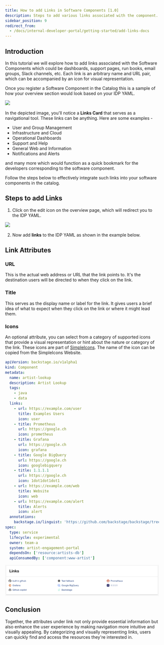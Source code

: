 ```yaml
---
title: How to add Links in Software Components [1.0]
description: Steps to add various links associated with the component.
sidebar_position: 9
redirect_from:
  - /docs/internal-developer-portal/getting-started/add-links-docs
---
```


<DocsTag  backgroundColor= "#cbe2f9" text="Tutorial"  textColor="#0b5cad"  />

## Introduction
In this tutorial we will explore how to add links associated with the Software Components which could be dashboards, support pages, run books, email groups, Slack channels, etc. Each link is an arbitrary name and URL pair, which can be accompanied by an icon for visual representation.

Once you register a Software Component in the Catalog this is a sample of how your overview section would look based on your IDP YAML. 

![](./static/link-card.png)

In the depicted image, you'll notice a **Links Card** that serves as a navigational tool. These links can be anything. Here are some examples -

- User and Group Management
- Infrastructure and Cloud
- Operational Dashboards
- Support and Help
- General Web and Information
- Notifications and Alerts

and many more which would function as a quick bookmark for the developers corresponding to the software component. 

Follow the steps below to effectively integrate such links into your software components in the catalog.

## Steps to add Links
 
1. Click on the edit icon on the overview page, which will redirect you to the IDP YAML.

![](./static/edit-icon.png)

2. Now add **links** to the IDP YAML as shown in the example below.

## Link Attributes

### URL

This is the actual web address or URL that the link points to. It's the destination users will be directed to when they click on the link.

### Title 

This serves as the display name or label for the link. It gives users a brief idea of what to expect when they click on the link or where it might lead them.

### Icons

An optional attribute, you can select from a category of supported icons that provide a visual representation or hint about the nature or category of the link. These icons are part of [SimpleIcons](https://simpleicons.org/). The name of the icon can be copied from the SimpleIcons Website.

```YAML
apiVersion: backstage.io/v1alpha1
kind: Component
metadata:
  name: artist-lookup
  description: Artist Lookup
  tags:
    - java
    - data
  links:
    - url: https://example.com/user
      title: Examples Users
      icon: user
    - title: Prometheus
      url: https://google.ch
      icon: prometheus
    - title: Grafana
      url: https://google.ch
      icon: grafana
    - title: Google BigQuery
      url: https://google.ch
      icon: googlebigquery
    - title: 1.1.1.1
      url: https://google.ch
      icon: 1dot1dot1dot1
    - url: https://example.com/web
      title: Website
      icon: web
    - url: https://example.com/alert
      title: Alerts
      icon: alert
  annotations:
    backstage.io/linguist: 'https://github.com/backstage/backstage/tree/master/plugins/playlist'
spec:
  type: service
  lifecycle: experimental
  owner: team-a
  system: artist-engagement-portal
  dependsOn: ['resource:artists-db']
  apiConsumedBy: ['component:www-artist']
```

![](./static/color.png)

## Conclusion

 Together, the attributes under link not only provide essential information but also enhance the user experience by making navigation more intuitive and visually appealing. By categorizing and visually representing links, users can quickly find and access the resources they're interested in.